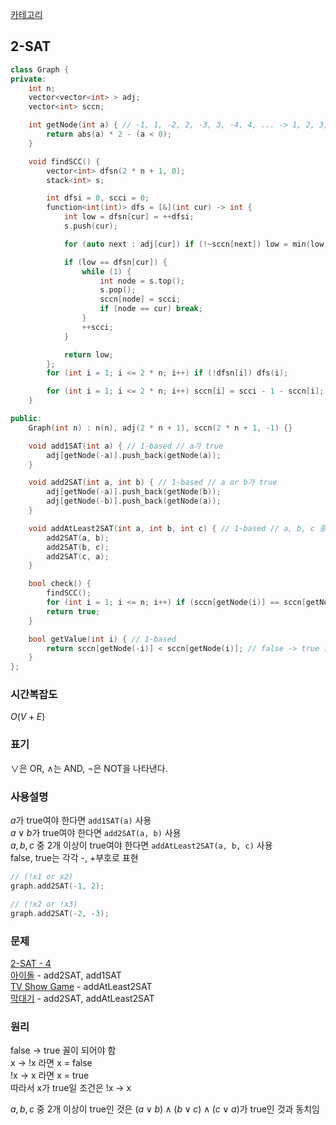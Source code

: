 [카테고리](/README.md)
## 2-SAT
```cpp
class Graph {
private:
    int n;
    vector<vector<int> > adj;
    vector<int> sccn;

    int getNode(int a) { // -1, 1, -2, 2, -3, 3, -4, 4, ... -> 1, 2, 3, 4, 5, 6, 7, 8, ...
        return abs(a) * 2 - (a < 0);
    }

    void findSCC() {
        vector<int> dfsn(2 * n + 1, 0);
        stack<int> s;

        int dfsi = 0, scci = 0;
        function<int(int)> dfs = [&](int cur) -> int {
            int low = dfsn[cur] = ++dfsi;
            s.push(cur);

            for (auto next : adj[cur]) if (!~sccn[next]) low = min(low, dfsn[next] ? dfsn[next] : dfs(next));

            if (low == dfsn[cur]) {
                while (1) {
                    int node = s.top();
                    s.pop();
                    sccn[node] = scci;
                    if (node == cur) break;
                }
                ++scci;
            }

            return low;
        };
        for (int i = 1; i <= 2 * n; i++) if (!dfsn[i]) dfs(i);

        for (int i = 1; i <= 2 * n; i++) sccn[i] = scci - 1 - sccn[i];
    }

public:
    Graph(int n) : n(n), adj(2 * n + 1), sccn(2 * n + 1, -1) {}

    void add1SAT(int a) { // 1-based // a가 true
        adj[getNode(-a)].push_back(getNode(a));
    }

    void add2SAT(int a, int b) { // 1-based // a or b가 true
        adj[getNode(-a)].push_back(getNode(b));
        adj[getNode(-b)].push_back(getNode(a));
    }

    void addAtLeast2SAT(int a, int b, int c) { // 1-based // a, b, c 중 2개 이상이 true
        add2SAT(a, b);
        add2SAT(b, c);
        add2SAT(c, a);
    }

    bool check() {
        findSCC();
        for (int i = 1; i <= n; i++) if (sccn[getNode(i)] == sccn[getNode(-i)]) return false;
        return true;
    }

    bool getValue(int i) { // 1-based
        return sccn[getNode(-i)] < sccn[getNode(i)]; // false -> true 꼴이 되어야 하므로 x가 true라면 !x -> x 
    }
};
```
### 시간복잡도 
$O(V + E)$   

### 표기
$\lor$은 OR, $\land$는 AND, $\lnot$은 NOT을 나타낸다.

### 사용설명
$a$가 true여야 한다면 `add1SAT(a)` 사용   
$a \lor b$가 true여야 한다면 `add2SAT(a, b)` 사용   
$a, b, c$ 중 2개 이상이 true여야 한다면 `addAtLeast2SAT(a, b, c)` 사용   
false, true는 각각 -, +부호로 표현   
```cpp
// (!x1 or x2) 
graph.add2SAT(-1, 2);

// (!x2 or !x3)
graph.add2SAT(-2, -3);
```
### 문제
[2-SAT - 4](https://www.acmicpc.net/problem/11281)   
[아이돌](https://www.acmicpc.net/problem/3648) - add2SAT, add1SAT    
[TV Show Game](https://www.acmicpc.net/problem/16367) - addAtLeast2SAT   
[막대기](https://www.acmicpc.net/problem/2519) - add2SAT, addAtLeast2SAT   

### 원리
false -> true 꼴이 되어야 함   
x -> !x 라면 x = false   
!x -> x 라면 x = true   
따라서 x가 true일 조건은 !x -> x   

$a, b, c$ 중 2개 이상이 true인 것은 $(a \lor b) \land (b \lor c) \land (c \lor a)$가 true인 것과 동치임   